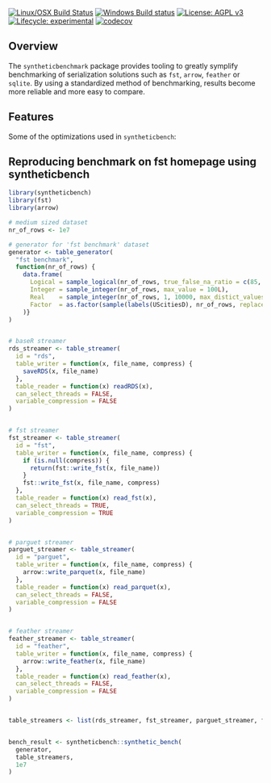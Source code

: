 
<!-- README.md is generated from README.Rmd. Please edit that file -->

<!-- <img src="logo.png" align="right" /> -->

[![Linux/OSX Build
Status](https://travis-ci.org/fstpackage/syntheticbench.svg?branch=develop)](https://travis-ci.org/fstpackage/syntheticbench)
[![Windows Build
status](https://ci.appveyor.com/api/projects/status/rng88laj6o2fj2dy?svg=true)](https://ci.appveyor.com/project/fstpackage/syntheticbench)
[![License: AGPL
v3](https://img.shields.io/badge/License-AGPL%20v3-blue.svg)](https://www.gnu.org/licenses/agpl-3.0)
[![Lifecycle:
experimental](https://img.shields.io/badge/lifecycle-experimental-blue.svg)](https://www.tidyverse.org/lifecycle/#experimental)
[![codecov](https://codecov.io/gh/fstpackage/syntheticbench/branch/develop/graph/badge.svg)](https://codecov.io/gh/fstpackage/syntheticbench)

## Overview

The `syntheticbenchmark` package provides tooling to greatly symplify
benchmarking of serialization solutions such as `fst`, `arrow`,
`feather` or `sqlite`. By using a standardized method of benchmarking,
results become more reliable and more easy to compare.

## Features

Some of the optimizations used in `syntheticbench`:

## Reproducing benchmark on fst homepage using syntheticbench

``` r
library(syntheticbench)
library(fst)
library(arrow)

# medium sized dataset
nr_of_rows <- 1e7

# generator for 'fst benchmark' dataset
generator <- table_generator(
  "fst benchmark",
  function(nr_of_rows) {
    data.frame(
      Logical = sample_logical(nr_of_rows, true_false_na_ratio = c(85, 10, 5)),
      Integer = sample_integer(nr_of_rows, max_value = 100L),
      Real    = sample_integer(nr_of_rows, 1, 10000, max_distict_values = 20) / 100,
      Factor  = as.factor(sample(labels(UScitiesD), nr_of_rows, replace = TRUE))
    )}
)


# baseR streamer
rds_streamer <- table_streamer(
  id = "rds",
  table_writer = function(x, file_name, compress) {
    saveRDS(x, file_name)
  },
  table_reader = function(x) readRDS(x),
  can_select_threads = FALSE,
  variable_compression = FALSE
)


# fst streamer
fst_streamer <- table_streamer(
  id = "fst",
  table_writer = function(x, file_name, compress) {
    if (is.null(compress)) {
      return(fst::write_fst(x, file_name))
    }
    fst::write_fst(x, file_name, compress)
  },
  table_reader = function(x) read_fst(x),
  can_select_threads = TRUE,
  variable_compression = TRUE
)


# parguet streamer
parguet_streamer <- table_streamer(
  id = "parguet",
  table_writer = function(x, file_name, compress) {
    arrow::write_parquet(x, file_name)
  },
  table_reader = function(x) read_parquet(x),
  can_select_threads = FALSE,
  variable_compression = FALSE
)


# feather streamer
feather_streamer <- table_streamer(
  id = "feather",
  table_writer = function(x, file_name, compress) {
    arrow::write_feather(x, file_name)
  },
  table_reader = function(x) read_feather(x),
  can_select_threads = FALSE,
  variable_compression = FALSE
)


table_streamers <- list(rds_streamer, fst_streamer, parguet_streamer, feather_streamer)


bench_result <- syntheticbench::synthetic_bench(
  generator,
  table_streamers,
  1e7
)
```
